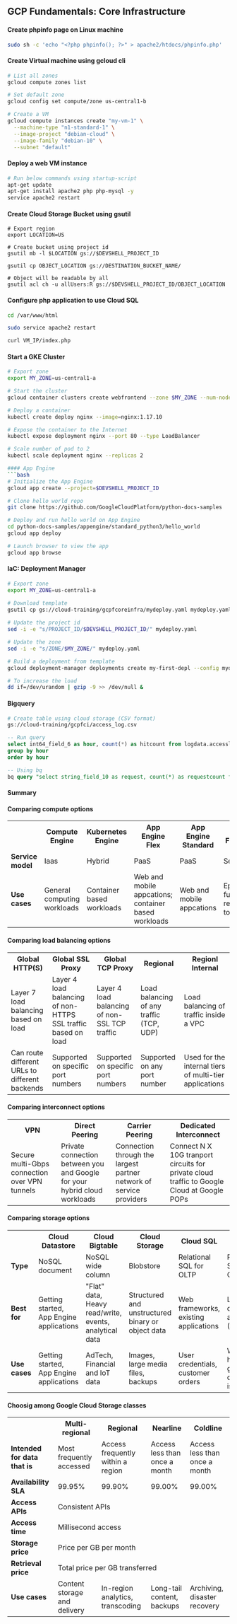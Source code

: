 ## GCP Fundamentals: Core Infrastructure


#### Create phpinfo page on Linux machine
```bash
sudo sh -c 'echo "<?php phpinfo(); ?>" > apache2/htdocs/phpinfo.php'
```

#### Create Virtual machine using gcloud cli
```bash
# List all zones
gcloud compute zones list

# Set default zone
gcloud config set compute/zone us-central1-b

# Create a VM
gcloud compute instances create "my-vm-1" \
  --machine-type "n1-standard-1" \
  --image-project "debian-cloud" \
  --image-family "debian-10" \
  --subnet "default"
```

#### Deploy a web VM instance
```bash
# Run below commands using startup-script
apt-get update
apt-get install apache2 php php-mysql -y
service apache2 restart
```

#### Create Cloud Storage Bucket using gsutil
```
# Export region
export LOCATION=US

# Create bucket using project id
gsutil mb -l $LOCATION gs://$DEVSHELL_PROJECT_ID

gsutil cp OBJECT_LOCATION gs://DESTINATION_BUCKET_NAME/

# Object will be readable by all
gsutil acl ch -u allUsers:R gs://$DEVSHELL_PROJECT_ID/OBJECT_LOCATION
```


#### Configure php application to use Cloud SQL
```bash
cd /var/www/html

sudo service apache2 restart

curl VM_IP/index.php
```

#### Start a GKE Cluster
```bash
# Export zone
export MY_ZONE=us-central1-a

# Start the cluster
gcloud container clusters create webfrontend --zone $MY_ZONE --num-nodes 2

# Deploy a container
kubectl create deploy nginx --image=nginx:1.17.10

# Expose the container to the Internet
kubectl expose deployment nginx --port 80 --type LoadBalancer

# Scale number of pod to 2
kubectl scale deployment nginx --replicas 2

#### App Engine
```bash
# Initialize the App Engine
gcloud app create --project=$DEVSHELL_PROJECT_ID

# Clone hello world repo
git clone https://github.com/GoogleCloudPlatform/python-docs-samples

# Deploy and run hello world on App Engine
cd python-docs-samples/appengine/standard_python3/hello_world
gcloud app deploy

# Launch browser to view the app
gcloud app browse
```

#### IaC: Deployment Manager
```bash
# Export zone
export MY_ZONE=us-central1-a

# Download template
gsutil cp gs://cloud-training/gcpfcoreinfra/mydeploy.yaml mydeploy.yaml
        
# Update the project id
sed -i -e "s/PROJECT_ID/$DEVSHELL_PROJECT_ID/" mydeploy.yaml

# Update the zone
sed -i -e "s/ZONE/$MY_ZONE/" mydeploy.yaml

# Build a deployment from template
gcloud deployment-manager deployments create my-first-depl --config mydeploy.yaml

# To increase the load
dd if=/dev/urandom | gzip -9 >> /dev/null &
```

#### Bigquery
```bash
# Create table using cloud storage (CSV format)
gs://cloud-training/gcpfci/access_log.csv
```

```sql
-- Run query
select int64_field_6 as hour, count(*) as hitcount from logdata.accesslog
group by hour
order by hour

-- Using bq
bq query "select string_field_10 as request, count(*) as requestcount from logdata.accesslog group by request order by requestcount desc"
```

#### Summary


#### Comparing compute options

<table>
  <tr>
    <th></th>
    <th>Compute Engine</th>
    <th>Kubernetes Engine</th>
    <th>App Engine Flex</th>
    <th>App Engine Standard</th>
    <th>Cloud Functions</th>
  </tr>
  <tr>
    <td><b>Service model</b></td>
    <td>Iaas </td>
    <td>Hybrid </td>
    <td>PaaS </td>
    <td>PaaS </td>
    <td>Serverless </td>
  </tr>
  <tr>
    <td><b>Use cases</b></td>
    <td>General computing workloads</td>
    <td>Container based workloads</td>
    <td>Web and mobile appcations; container based workloads</td>
    <td>Web and mobile appcations</td>
    <td>Ephemeral functions responding to events</td>
  </tr>
</table>


#### Comparing load balancing options

<table>
  <tr>
    <th>Global HTTP(S)</th>
    <th>Global SSL Proxy</th>
    <th>Global TCP Proxy</th>
    <th>Regional</th>
    <th>Regionl Internal</th>
  </tr>
  <tr>
    <td>Layer 7 load balancing based on load </td>
    <td>Layer 4 load balancing of non-HTTPS SSL traffic based on load</td>
    <td>Layer 4 load balancing of non-SSL TCP traffic</td>
    <td>Load balancing of any traffic (TCP, UDP)</td>
    <td>Load balancing of traffic inside a VPC</td>
  </tr>
  <tr>
    <td>Can route different URLs to different backends</td>
    <td>Supported on specific port numbers</td>
    <td>Supported on specific port numbers</td>
    <td>Supported on any port number</td>
    <td>Used for the internal tiers of multi-tier applications</td>
  </tr>
</table>


#### Comparing interconnect options

<table>
  <tr>
    <th>VPN</th>
    <th>Direct Peering</th>
    <th>Carrier Peering</th>
    <th>Dedicated Interconnect</th>
  </tr>
  <tr>
    <td>Secure multi-Gbps connection over VPN tunnels</td>
    <td>Private connection between you and Google for your hybrid cloud workloads</td>
    <td>Connection through the largest partner network of service providers</td>
    <td>Connect N X 10G tranport circuits for private cloud traffic to Google Cloud at Google POPs</td>
  </tr>
</table>


#### Comparing storage options

<table>
  <tr>
    <th></th>
    <th>Cloud Datastore</th>
    <th>Cloud Bigtable</th>
    <th>Cloud Storage</th>
    <th>Cloud SQL</th>
    <th>Cloud Spanner</th>
    <th>BigQuery</th>
  </tr>
  <tr>
    <td><b>Type</b></td>
    <td>NoSQL document</td>
    <td>NoSQL wide column</td>
    <td>Blobstore</td>
    <td>Relational SQL for OLTP</td>
    <td>Relational SQL for OLTP</td>
    <td>Relational SQL for OLAP</td>
  </tr>
  <tr>
    <td><b>Best for</b></td>
    <td>Getting started, App Engine applications</td>
    <td>"Flat" data, Heavy read/write, events, analytical data</td>
    <td>Structured and unstructured binary or object data</td>
    <td>Web frameworks, existing applications</td>
    <td>Large scale database applications (>~2TB)</td>
    <td>Interactive querying, offline analytics</td>
  </tr>
  <tr>
    <td><b>Use cases</b></td>
    <td>Getting started, App Engine applications</td>
    <td>AdTech, Financial and IoT data</td>
    <td>Images, large media files, backups</td>
    <td>User credentials, customer orders</td>
    <td>Whenever high I/O, global consistency is needed</td>
    <td>Data warehousing</td>
  </tr>
</table>


#### Choosig among Google Cloud Storage classes

<table>
  <tr>
    <th></th>
    <th>Multi-regional</th>
    <th>Regional</th>
    <th>Nearline</th>
    <th>Coldline</th>
  </tr>
  <tr>
    <td><b>Intended for data that is</b></td>
    <td>Most frequently accessed</td>
    <td>Access frequently within a region</td>
    <td>Access less than once a month</td>
    <td>Access less than once a month</td>
  </tr>
  <tr>
    <td><b>Availability SLA</b></td>
    <td>99.95%</td>
    <td>99.90%</td>
    <td>99.00%</td>
    <td>99.00%</td>
  </tr>
  <tr>
    <td><b>Access APIs</b></td>
    <td colspan="4">Consistent APIs</td>
  </tr>
  <tr>
    <td><b>Access time</b></td>
    <td colspan="4">Millisecond access</td>
  </tr>
  <tr>
    <td><b>Storage price</b></td>
    <td colspan="4">Price per GB per month</td>
  </tr>
  <tr>
    <td><b>Retrieval price</b></td>
    <td colspan="4">Total price per GB transferred</td>
  </tr>
  <tr>
    <td><b>Use cases</b></td>
    <td>Content storage and delivery</td>
    <td>In-region analytics, transcoding</td>
    <td>Long-tail content, backups</td>
    <td>Archiving, disaster recovery</td>
  </tr>
</table>